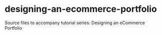 # designing-an-ecommerce-portfolio
Source files to accompany tutorial series: Designing an eCommerce Portfolio
